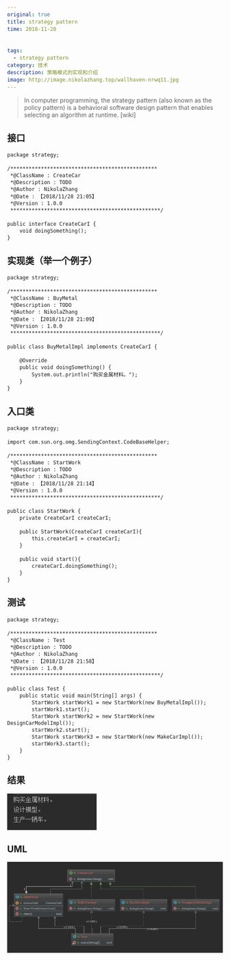 ```yaml
---
original: true
title: strategy pattern
time: 2018-11-28


tags: 
  - strategy pattern
category: 技术
description: 策略模式的实现和介绍
image: http://image.nikolazhang.top/wallhaven-nrwq11.jpg
---
```


>In computer programming, the strategy pattern (also known as the policy pattern) is a behavioral software design pattern that enables selecting an algorithm at runtime. [wiki]


<!--more-->

## 接口

```
package strategy;

/************************************************
 *@ClassName : CreateCar
 *@Description : TODO
 *@Author : NikolaZhang
 *@Date : 【2018/11/28 21:05】
 *@Version : 1.0.0
 *************************************************/

public interface CreateCarI {
    void doingSomething();
}

```

## 实现类（举一个例子）
```
package strategy;

/************************************************
 *@ClassName : BuyMetal
 *@Description : TODO
 *@Author : NikolaZhang
 *@Date : 【2018/11/28 21:09】
 *@Version : 1.0.0
 *************************************************/

public class BuyMetalImpl implements CreateCarI {

    @Override
    public void doingSomething() {
        System.out.println("购买金属材料。");
    }
}

```
## 入口类
```
package strategy;

import com.sun.org.omg.SendingContext.CodeBaseHelper;

/************************************************
 *@ClassName : StartWork
 *@Description : TODO
 *@Author : NikolaZhang
 *@Date : 【2018/11/28 21:14】
 *@Version : 1.0.0
 *************************************************/

public class StartWork {
    private CreateCarI createCarI;

    public StartWork(CreateCarI createCarI){
        this.createCarI = createCarI;
    }

    public void start(){
        createCarI.doingSomething();
    }
}

```

## 测试
```
package strategy;

/************************************************
 *@ClassName : Test
 *@Description : TODO
 *@Author : NikolaZhang
 *@Date : 【2018/11/28 21:58】
 *@Version : 1.0.0
 *************************************************/

public class Test {
    public static void main(String[] args) {
        StartWork startWork1 = new StartWork(new BuyMetalImpl());
        startWork1.start();
        StartWork startWork2 = new StartWork(new DesignCarModelImpl());
        startWork2.start();
        StartWork startWork3 = new StartWork(new MakeCarImpl());
        startWork3.start();
    }
}

```

## 结果
![结果图片](/images/article/28/result.png)

## UML
![结果图片](/images/article/28/UML.png)
